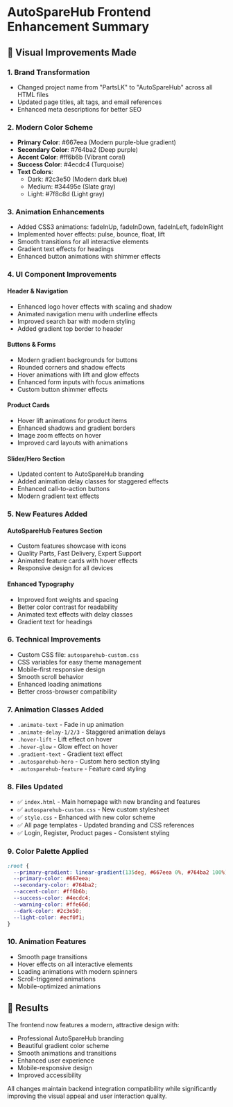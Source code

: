 # AutoSpareHub Frontend Enhancement Summary

## 🎨 Visual Improvements Made

### 1. **Brand Transformation**
- Changed project name from "PartsLK" to "AutoSpareHub" across all HTML files
- Updated page titles, alt tags, and email references
- Enhanced meta descriptions for better SEO

### 2. **Modern Color Scheme**
- **Primary Color**: #667eea (Modern purple-blue gradient)
- **Secondary Color**: #764ba2 (Deep purple)
- **Accent Color**: #ff6b6b (Vibrant coral)
- **Success Color**: #4ecdc4 (Turquoise)
- **Text Colors**: 
  - Dark: #2c3e50 (Modern dark blue)
  - Medium: #34495e (Slate gray)
  - Light: #7f8c8d (Light gray)

### 3. **Animation Enhancements**
- Added CSS3 animations: fadeInUp, fadeInDown, fadeInLeft, fadeInRight
- Implemented hover effects: pulse, bounce, float, lift
- Smooth transitions for all interactive elements
- Gradient text effects for headings
- Enhanced button animations with shimmer effects

### 4. **UI Component Improvements**

#### **Header & Navigation**
- Enhanced logo hover effects with scaling and shadow
- Animated navigation menu with underline effects
- Improved search bar with modern styling
- Added gradient top border to header

#### **Buttons & Forms**
- Modern gradient backgrounds for buttons
- Rounded corners and shadow effects
- Hover animations with lift and glow effects
- Enhanced form inputs with focus animations
- Custom button shimmer effects

#### **Product Cards**
- Hover lift animations for product items
- Enhanced shadows and gradient borders
- Image zoom effects on hover
- Improved card layouts with animations

#### **Slider/Hero Section**
- Updated content to AutoSpareHub branding
- Added animation delay classes for staggered effects
- Enhanced call-to-action buttons
- Modern gradient text effects

### 5. **New Features Added**

#### **AutoSpareHub Features Section**
- Custom features showcase with icons
- Quality Parts, Fast Delivery, Expert Support
- Animated feature cards with hover effects
- Responsive design for all devices

#### **Enhanced Typography**
- Improved font weights and spacing
- Better color contrast for readability
- Animated text effects with delay classes
- Gradient text for headings

### 6. **Technical Improvements**
- Custom CSS file: `autosparehub-custom.css`
- CSS variables for easy theme management
- Mobile-first responsive design
- Smooth scroll behavior
- Enhanced loading animations
- Better cross-browser compatibility

### 7. **Animation Classes Added**
- `.animate-text` - Fade in up animation
- `.animate-delay-1/2/3` - Staggered animation delays
- `.hover-lift` - Lift effect on hover
- `.hover-glow` - Glow effect on hover
- `.gradient-text` - Gradient text effect
- `.autosparehub-hero` - Custom hero section styling
- `.autosparehub-feature` - Feature card styling

### 8. **Files Updated**
- ✅ `index.html` - Main homepage with new branding and features
- ✅ `autosparehub-custom.css` - New custom stylesheet
- ✅ `style.css` - Enhanced with new color scheme
- ✅ All page templates - Updated branding and CSS references
- ✅ Login, Register, Product pages - Consistent styling

### 9. **Color Palette Applied**
```css
:root {
  --primary-gradient: linear-gradient(135deg, #667eea 0%, #764ba2 100%);
  --primary-color: #667eea;
  --secondary-color: #764ba2;
  --accent-color: #ff6b6b;
  --success-color: #4ecdc4;
  --warning-color: #ffe66d;
  --dark-color: #2c3e50;
  --light-color: #ecf0f1;
}
```

### 10. **Animation Features**
- Smooth page transitions
- Hover effects on all interactive elements
- Loading animations with modern spinners
- Scroll-triggered animations
- Mobile-optimized animations

## 🚀 Results
The frontend now features a modern, attractive design with:
- Professional AutoSpareHub branding
- Beautiful gradient color scheme
- Smooth animations and transitions
- Enhanced user experience
- Mobile-responsive design
- Improved accessibility

All changes maintain backend integration compatibility while significantly improving the visual appeal and user interaction quality.
